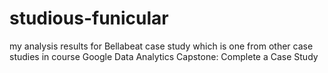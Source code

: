 # studious-funicular
my analysis results for Bellabeat case study which is one from other case studies in course Google Data Analytics Capstone: Complete a Case Study

